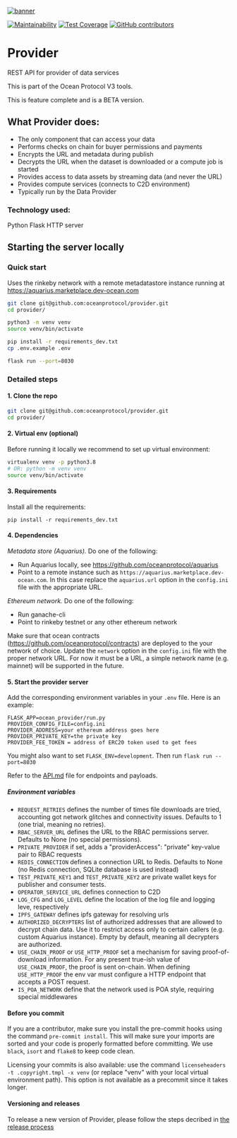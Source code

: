 <!--
Copyright 2022 Ocean Protocol Foundation
SPDX-License-Identifier: Apache-2.0
-->
[![banner](https://raw.githubusercontent.com/oceanprotocol/art/master/github/repo-banner%402x.png)](https://oceanprotocol.com)

[![Maintainability](https://api.codeclimate.com/v1/badges/6f5987cfdd2fd265047b/maintainability)](https://codeclimate.com/github/oceanprotocol/provider/maintainability)
[![Test Coverage](https://api.codeclimate.com/v1/badges/6f5987cfdd2fd265047b/test_coverage)](https://codeclimate.com/github/oceanprotocol/provider/test_coverage)
[![GitHub contributors](https://img.shields.io/github/contributors/oceanprotocol/provider.svg)](https://github.com/oceanprotocol/provider/graphs/contributors)

# Provider
REST API for provider of data services

This is part of the Ocean Protocol V3 tools.

This is feature complete and is a BETA version.

## What Provider does:

- The only component that can access your data
- Performs checks on chain for buyer permissions and payments
- Encrypts the URL and metadata during publish
- Decrypts the URL when the dataset is downloaded or a compute job is started
- Provides access to data assets by streaming data (and never the URL)
- Provides compute services (connects to C2D environment)
- Typically run by the Data Provider

### Technology used:

Python Flask HTTP server

## Starting the server locally

### Quick start
Uses the rinkeby network with a remote metadatastore instance running at https://aquarius.marketplace.dev-ocean.com

```bash
git clone git@github.com:oceanprotocol/provider.git
cd provider/

python3 -m venv venv
source venv/bin/activate

pip install -r requirements_dev.txt
cp .env.example .env

flask run --port=8030

```

### Detailed steps

#### 1. Clone the repo
```bash
git clone git@github.com:oceanprotocol/provider.git
cd provider/
```

#### 2. Virtual env (optional)
Before running it locally we recommend to set up virtual environment:

```bash
virtualenv venv -p python3.8
# OR: python -m venv venv
source venv/bin/activate
```

#### 3. Requirements

Install all the requirements:

```
pip install -r requirements_dev.txt
```

#### 4. Dependencies

*Metadata store (Aquarius).* Do one of the following:
* Run Aquarius locally, see https://github.com/oceanprotocol/aquarius
* Point to a remote instance such as `https://aquarius.marketplace.dev-ocean.com`.
In this case replace the `aquarius.url` option in the `config.ini` file with the appropriate URL.


*Ethereum network.* Do one of the following:
* Run ganache-cli
* Point to rinkeby testnet or any other ethereum network

Make sure that ocean contracts (https://github.com/oceanprotocol/contracts) are deployed to the your network of choice.
Update the `network` option in the `config.ini` file with the proper network URL. For now it must be a URL, a simple network name (e.g. mainnet) will be supported in the future.

#### 5. Start the provider server
Add the corresponding environment variables in your `.env` file. Here is an example:

```
FLASK_APP=ocean_provider/run.py
PROVIDER_CONFIG_FILE=config.ini
PROVIDER_ADDRESS=your ethereum address goes here
PROVIDER_PRIVATE_KEY=the private key
PROVIDER_FEE_TOKEN = address of ERC20 token used to get fees
```

You might also want to set `FLASK_ENV=development`. Then run ```flask run --port=8030```

Refer to the [API.md](API.md) file for endpoints and payloads.

##### Environment variables
* `REQUEST_RETRIES` defines the number of times file downloads are tried, accounting got network glitches and connectivity issues. Defaults to 1 (one trial, meaning no retries).
* `RBAC_SERVER_URL` defines the URL to the RBAC permissions server. Defaults to None (no special permissions).
* `PRIVATE_PROVIDER` if set, adds a "providerAccess": "private" key-value pair to RBAC requests
* `REDIS_CONNECTION` defines a connection URL to Redis. Defaults to None (no Redis connection, SQLite database is used instead)
* `TEST_PRIVATE_KEY1` and `TEST_PRIVATE_KEY2` are private wallet keys for publisher and consumer tests.
* `OPERATOR_SERVICE_URL` defines connection to C2D
* `LOG_CFG` and `LOG_LEVEL` define the location of the log file and logging leve, respectively
* `IPFS_GATEWAY` defines ipfs gateway for resolving urls
* `AUTHORIZED_DECRYPTERS` list of authorized addresses that are allowed to decrypt chain data. Use it to restrict access only to certain callers (e.g. custom Aquarius instance). Empty by default, meaning all decrypters are authorized.
* `USE_CHAIN_PROOF` or `USE_HTTP_PROOF` set a mechanism for saving proof-of-download information. For any present true-ish value of `USE_CHAIN_PROOF`, the proof is sent on-chain. When defining `USE_HTTP_PROOF` the env var must configure a HTTP endpoint that accepts a POST request.
* `IS_POA_NETWORK` define that the network used is POA style, requiring special middlewares


#### Before you commit
If you are a contributor, make sure you install the pre-commit hooks using the command `pre-commit install`. This will make sure your imports are sorted and your code is properly formatted before committing. We use `black`, `isort` and `flake8` to keep code clean.

Licensing your commits is also available: use the command `licenseheaders -t .copyright.tmpl -x venv` (or replace "venv" with your local virtual environment path). This option is not available as a precommit since it takes longer.

#### Versioning and releases
To release a new version of Provider, please follow the steps decribed in [the release process](release-process.md)

